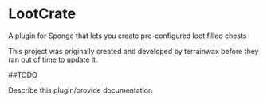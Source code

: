 # LootCrate
A plugin for Sponge that lets you create pre-configured loot filled chests

This project was originally created and developed by terrainwax before they ran out of time to update it.

##TODO

Describe this plugin/provide documentation
